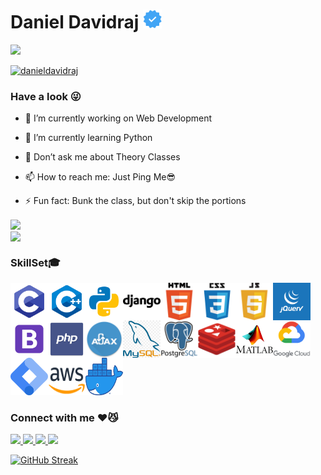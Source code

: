 # Daniel Davidraj <img align="" src="verified.png" height="30px" width="30px">

![](https://komarev.com/ghpvc/?username=danieldavidraj&color=orange&style=flat-square)

<a href="https://github.com/ryo-ma/github-profile-trophy"><img src="https://github-profile-trophy.vercel.app/?username=danieldavidraj" alt="danieldavidraj" /></a>

### Have a look 😜
- 🔭 I’m currently working on Web Development

- 🌱 I’m currently learning Python

- 💬 Don’t ask me about Theory Classes

- 📫 How to reach me: Just Ping Me😎

- ⚡ Fun fact: Bunk the class, but don't skip the portions 

<a href="https://github.com/danieldavidraj/danieldavidraj/">
  <img align="center" src="https://github-readme-stats.vercel.app/api?username=danieldavidraj&show_icons=true&bg_color=0,000000,FF0000&text_color=fff&title_color=fff&include_all_commits=true&line_height=24&custom_title=My Github" />
</a><br>
<a href="https://github.com/danieldavidraj/danieldavidraj/">
  <img align="center" src="https://github-readme-stats.vercel.app/api/top-langs/?username=danieldavidraj&langs_count=10&layout=compact&bg_color=0,000000,FF0000&text_color=fff&title_color=fff&card_width=445&custom_title=Languages you can see here" />
</a>

### SkillSet🎓
<a href="https://en.wikipedia.org/wiki/C_(programming_language)">
  <img align="left" src="c.svg" height="60px" width="60px" />
</a>
<a href="https://en.wikipedia.org/wiki/C%2B%2B">
  <img align="left" src="c++.svg" height="60px" width="60px" />
</a>
<a href="https://www.python.org/">
  <img align="left" src="python.svg" height="60px" width="60px" />
</a>
<a href=https://www.djangoproject.com/">
  <img align="left" src="django.png" height="60px" width="60px" />
</a>
<a href="https://en.wikipedia.org/wiki/HTML">
  <img align="left" src="html.png" height="60px" width="60px" />
</a>
<img align="left" src="css.png" height="60px" width="60px" />
<img align="left" src="js.png" height="60px" width="60px" />
<img align="left" src="jquery.png" height="60px" width="60px" />
<img align="left" src="bootstrap.png" height="60px" width="60px" />
<img align="left" src="php.png" height="60px" width="60px" />
<img align="left" src="ajax.jpg" height="60px" width="60px" />
<img align="left" src="mysql.png" height="60px" width="60px" />
<img align="left" src="postgresql.png" height="60px" width="60px" />
<img align="left" src="redis.png" height="60px" width="60px" />
<img align="left" src="matlab.png" height="60px" width="60px" />
<img align="left" src="gcloud.png" height="60px" width="60px" />
<a href="https://marketingplatform.google.com/about/tag-manager/">
  <img align="left" src="tag.png" height="60px" width="60px" />
</a>
<a href="https://marketingplatform.google.com/about/tag-manager/">                                                            
  <img align="left" src="aws.png" height="60px" width="60px" />
</a>
<a href="https://www.docker.com/">                                                            
  <img src="docker.png" height="60px" width="60px" />
</a>                                          

### Connect with me ♥️😼
<a href="https://www.instagram.com/daniel_davidraj_/" target="_blank">
  <img src="https://img.shields.io/static/v1?style=for-the-badge&label=follow+me+on&logo=Instagram&message=Instagram&color=E4405F">
</a>

<a href="https://www.facebook.com/daniel.davidraj.9" target="_blank">
  <img src="https://img.shields.io/static/v1?style=for-the-badge&label=follow+me+on&logo=Facebook&message=Facebook&color=1877F2">
</a>

<a href="https://twitter.com/DanielDavidraj2" target="_blank">
  <img src="https://img.shields.io/static/v1?style=for-the-badge&label=follow+me+on&logo=Twitter&message=Twitter&color=1DA1F2">
</a>

<a href="https://www.linkedin.com/in/daniel-davidraj-41058a18a/" target="_blank">
  <img src="https://img.shields.io/static/v1?style=for-the-badge&label=follow+me+on&logo=LinkedIn&message=LinkedIn&color=0A66C2&logoColor=0A66C2">
</a>

[![GitHub Streak](https://github-readme-streak-stats.herokuapp.com/?user=danieldavidraj)](https://git.io/streak-stats)
